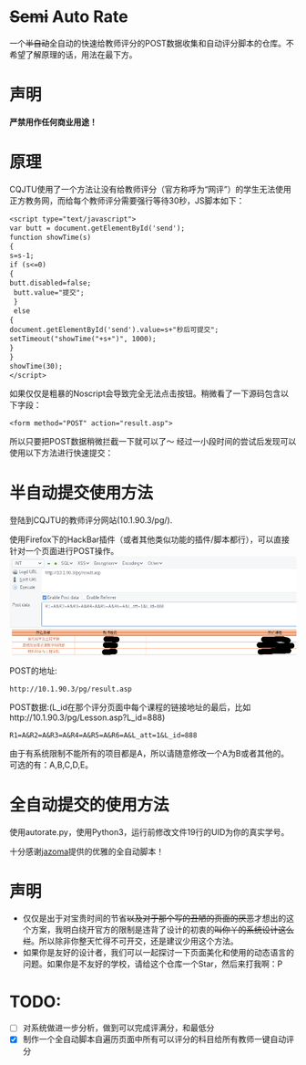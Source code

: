 # <del>Semi</del> Auto Rate

一个<del>半自动</del>全自动的快速给教师评分的POST数据收集和自动评分脚本的仓库。不希望了解原理的话，用法在最下方。

# 声明

**严禁用作任何商业用途！**

# 原理

CQJTU使用了一个方法让没有给教师评分（官方称呼为“网评”）的学生无法使用正方教务网，而给每个教师评分需要强行等待30秒，JS脚本如下：
```
<script type="text/javascript"> 
var butt = document.getElementById('send'); 
function showTime(s)
{
s=s-1;
if (s<=0)
{
butt.disabled=false;
 butt.value="提交";
 }
 else
{
document.getElementById('send').value=s+"秒后可提交";
setTimeout("showTime("+s+")", 1000);
}
}
showTime(30);
</script>
```
如果仅仅是粗暴的Noscript会导致完全无法点击按钮。稍微看了一下源码包含以下字段：
```
<form method="POST" action="result.asp">
```
所以只要把POST数据稍微拦截一下就可以了～
经过一小段时间的尝试后发现可以使用以下方法进行快速提交：

# 半自动提交使用方法

登陆到CQJTU的教师评分网站(10.1.90.3/pg/).

使用Firefox下的HackBar插件（或者其他类似功能的插件/脚本都行），可以直接针对一个页面进行POST操作。
![image](./image.png)

POST的地址:
```
http://10.1.90.3/pg/result.asp
```
POST数据:(L_id在那个评分页面中每个课程的链接地址的最后，比如http://10.1.90.3/pg/Lesson.asp?L_id=888) 
```
R1=A&R2=A&R3=A&R4=A&R5=A&R6=A&L_att=1&L_id=888
```
由于有系统限制不能所有的项目都是A，所以请随意修改一个A为B或者其他的。
可选的有：A,B,C,D,E。

# 全自动提交的使用方法

使用autorate.py，使用Python3，运行前修改文件19行的UID为你的真实学号。

十分感谢[jazoma](https://github.com/jazoma)提供的优雅的全自动脚本！

# 声明

* 仅仅是出于对宝贵时间的节省<del>以及对于那个写的丑陋的页面的厌恶</del>才想出的这个方案，我明白绕开官方的限制是违背了设计的初衷的<del>叫你丫的系统设计这么烂</del>。所以除非你整天忙得不可开交，还是建议少用这个方法。
* 如果你是友好的设计者，我们可以一起探讨一下页面美化和使用的动态语言的问题。如果你是不友好的学校，请给这个仓库一个Star，然后来打我啊：P

# TODO:
- [ ] 对系统做进一步分析，做到可以完成评满分，和最低分
- [x] 制作一个全自动脚本自遍历页面中所有可以评分的科目给所有教师一键自动评分
